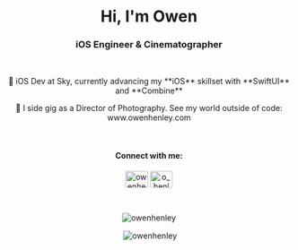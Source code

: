 <h1 align="center">Hi, I'm Owen</h1>
<h3 align="center">iOS Engineer & Cinematographer</h3>
<br>
<p align="center">🌱 iOS Dev at Sky, currently advancing my **iOS** skillset with **SwiftUI** and **Combine**</p>
<p align="center">🎥 I side gig as a Director of Photography. See my world outside of code: www.owenhenley.com</p>
<br>
<h4 align="center">Connect with me:</h3>
<p align="center">
<a href="https://linkedin.com/in/owenhenley" target="blank"><img align="center" src="https://raw.githubusercontent.com/rahuldkjain/github-profile-readme-generator/master/src/images/icons/Social/linked-in-alt.svg" alt="owenhenley" height="30" width="40" /></a>
<a href="https://instagram.com/o_henley" target="blank"><img align="center" src="https://raw.githubusercontent.com/rahuldkjain/github-profile-readme-generator/master/src/images/icons/Social/instagram.svg" alt="o_henley" height="30" width="40" /></a>
</p>
<br>
<p align="center"><img align="center" src="https://github-readme-stats.vercel.app/api/top-langs?username=owenhenley&show_icons=true&locale=en&layout=compact" alt="owenhenley" /></p>
<p align="center">&nbsp;<img align="center" src="https://github-readme-stats.vercel.app/api?username=owenhenley&show_icons=true&locale=en" alt="owenhenley" /></p>

